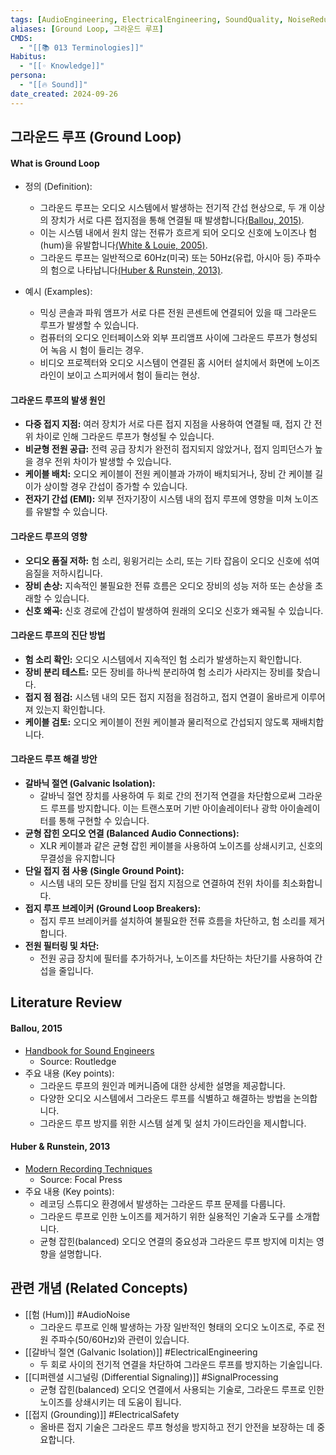 ```yaml
---
tags: [AudioEngineering, ElectricalEngineering, SoundQuality, NoiseReduction, SignalProcessing, terminology, GroundLoop, AudioNoise, public]
aliases: [Ground Loop, 그라운드 루프]
CMDS:
  - "[[📚 013 Terminologies]]"
Habitus:
  - "[[◦ Knowledge]]"
persona:
  - "[[🔥 Sound]]"
date_created: 2024-09-26
---
```

## 그라운드 루프 (Ground Loop)
#### What is Ground Loop
- 정의 (Definition):
	- 그라운드 루프는 오디오 시스템에서 발생하는 전기적 간섭 현상으로, 두 개 이상의 장치가 서로 다른 접지점을 통해 연결될 때 발생합니다[(Ballou, 2015)](https://www.routledge.com/Handbook-for-Sound-Engineers/Ballou/p/book/9780415842938).
	- 이는 시스템 내에서 원치 않는 전류가 흐르게 되어 오디오 신호에 노이즈나 험(hum)을 유발합니다[(White & Louie, 2005)](https://www.routledge.com/The-Audio-Dictionary-Third-Edition-Revised-and-Expanded/White-Louie/p/book/9780295984988).
	- 그라운드 루프는 일반적으로 60Hz(미국) 또는 50Hz(유럽, 아시아 등) 주파수의 험으로 나타납니다[(Huber & Runstein, 2013)](https://www.routledge.com/Modern-Recording-Techniques/Huber-Runstein/p/book/9780240821573).

- 예시 (Examples):
	- 믹싱 콘솔과 파워 앰프가 서로 다른 전원 콘센트에 연결되어 있을 때 그라운드 루프가 발생할 수 있습니다.
	- 컴퓨터의 오디오 인터페이스와 외부 프리앰프 사이에 그라운드 루프가 형성되어 녹음 시 험이 들리는 경우.
	- 비디오 프로젝터와 오디오 시스템이 연결된 홈 시어터 설치에서 화면에 노이즈 라인이 보이고 스피커에서 험이 들리는 현상.


#### 그라운드 루프의 발생 원인
- **다중 접지 지점:** 여러 장치가 서로 다른 접지 지점을 사용하여 연결될 때, 접지 간 전위 차이로 인해 그라운드 루프가 형성될 수 있습니다.
- **비균형 전원 공급:** 전력 공급 장치가 완전히 접지되지 않았거나, 접지 임피던스가 높을 경우 전위 차이가 발생할 수 있습니다.
- **케이블 배치:** 오디오 케이블이 전원 케이블과 가까이 배치되거나, 장비 간 케이블 길이가 상이할 경우 간섭이 증가할 수 있습니다.
- **전자기 간섭 (EMI):** 외부 전자기장이 시스템 내의 접지 루프에 영향을 미쳐 노이즈를 유발할 수 있습니다.

#### 그라운드 루프의 영향
- **오디오 품질 저하:** 험 소리, 윙윙거리는 소리, 또는 기타 잡음이 오디오 신호에 섞여 음질을 저하시킵니다.
- **장비 손상:** 지속적인 불필요한 전류 흐름은 오디오 장비의 성능 저하 또는 손상을 초래할 수 있습니다.
- **신호 왜곡:** 신호 경로에 간섭이 발생하여 원래의 오디오 신호가 왜곡될 수 있습니다.

#### 그라운드 루프의 진단 방법
- **험 소리 확인:** 오디오 시스템에서 지속적인 험 소리가 발생하는지 확인합니다.
- **장비 분리 테스트:** 모든 장비를 하나씩 분리하여 험 소리가 사라지는 장비를 찾습니다.
- **접지 점 점검:** 시스템 내의 모든 접지 지점을 점검하고, 접지 연결이 올바르게 이루어져 있는지 확인합니다.
- **케이블 검토:** 오디오 케이블이 전원 케이블과 물리적으로 간섭되지 않도록 재배치합니다.

#### 그라운드 루프 해결 방안
- **갈바닉 절연 (Galvanic Isolation):**
	- 갈바닉 절연 장치를 사용하여 두 회로 간의 전기적 연결을 차단함으로써 그라운드 루프를 방지합니다. 이는 트랜스포머 기반 아이솔레이터나 광학 아이솔레이터를 통해 구현할 수 있습니다.
- **균형 잡힌 오디오 연결 (Balanced Audio Connections):**
	- XLR 케이블과 같은 균형 잡힌 케이블을 사용하여 노이즈를 상쇄시키고, 신호의 무결성을 유지합니다
- **단일 접지 점 사용 (Single Ground Point):**
	- 시스템 내의 모든 장비를 단일 접지 지점으로 연결하여 전위 차이를 최소화합니다.
- **접지 루프 브레이커 (Ground Loop Breakers):**
	- 접지 루프 브레이커를 설치하여 불필요한 전류 흐름을 차단하고, 험 소리를 제거합니다.
- **전원 필터링 및 차단:**
	- 전원 공급 장치에 필터를 추가하거나, 노이즈를 차단하는 차단기를 사용하여 간섭을 줄입니다.
## Literature Review
#### Ballou, 2015
- [Handbook for Sound Engineers](https://www.routledge.com/Handbook-for-Sound-Engineers/Ballou/p/book/9780415842938)
	- Source: Routledge
- 주요 내용 (Key points):
	- 그라운드 루프의 원인과 메커니즘에 대한 상세한 설명을 제공합니다.
	- 다양한 오디오 시스템에서 그라운드 루프를 식별하고 해결하는 방법을 논의합니다.
	- 그라운드 루프 방지를 위한 시스템 설계 및 설치 가이드라인을 제시합니다.

#### Huber & Runstein, 2013
- [Modern Recording Techniques](https://www.routledge.com/Modern-Recording-Techniques/Huber-Runstein/p/book/9780240821573)
	- Source: Focal Press
- 주요 내용 (Key points):
	- 레코딩 스튜디오 환경에서 발생하는 그라운드 루프 문제를 다룹니다.
	- 그라운드 루프로 인한 노이즈를 제거하기 위한 실용적인 기술과 도구를 소개합니다.
	- 균형 잡힌(balanced) 오디오 연결의 중요성과 그라운드 루프 방지에 미치는 영향을 설명합니다.

## 관련 개념 (Related Concepts)
- [[험 (Hum)]] #AudioNoise
	- 그라운드 루프로 인해 발생하는 가장 일반적인 형태의 오디오 노이즈로, 주로 전원 주파수(50/60Hz)와 관련이 있습니다.
- [[갈바닉 절연 (Galvanic Isolation)]] #ElectricalEngineering
	- 두 회로 사이의 전기적 연결을 차단하여 그라운드 루프를 방지하는 기술입니다.
- [[디퍼렌셜 시그널링 (Differential Signaling)]] #SignalProcessing
	- 균형 잡힌(balanced) 오디오 연결에서 사용되는 기술로, 그라운드 루프로 인한 노이즈를 상쇄시키는 데 도움이 됩니다.
- [[접지 (Grounding)]] #ElectricalSafety
	- 올바른 접지 기술은 그라운드 루프 형성을 방지하고 전기 안전을 보장하는 데 중요합니다.

